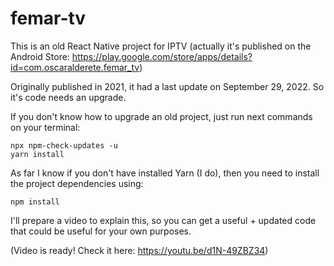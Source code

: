 # femar-tv
This is an old React Native project for IPTV (actually it's published on the Android Store: https://play.google.com/store/apps/details?id=com.oscaralderete.femar_tv)

Originally published in 2021, it had a last update on September 29, 2022. So it's code needs an upgrade.

If you don't know how to upgrade an old project, just run next commands on your terminal:

```
npx npm-check-updates -u
yarn install
```

As far I know if you don't have installed Yarn (I do), then you need to install the project dependencies using:

```
npm install
```

I'll prepare a video to explain this, so you can get a useful + updated code that could be useful for your own purposes.

(Video is ready! Check it here: https://youtu.be/d1N-49ZBZ34)
